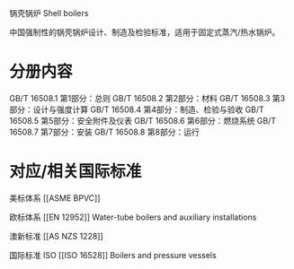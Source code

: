 锅壳锅炉
Shell boilers

中国​​强制性的锅壳锅炉设计、制造及检验标准​​，适用于固定式蒸汽/热水锅炉。

# 分册内容

GB/T 16508.1 第1部分：总则
GB/T 16508.2 第2部分：材料
GB/T 16508.3 第3部分：设计与强度计算
GB/T 16508.4 第4部分：制造、检验与验收
GB/T 16508.5 第5部分：安全附件及仪表
GB/T 16508.6 第6部分：燃烧系统
GB/T 16508.7 第7部分：安装
GB/T 16508.8 第8部分：运行

# 对应/相关国际标准

美标体系
[[ASME BPVC]]

欧标体系
[[EN 12952]] Water-tube boilers and auxiliary installations

澳新标准
[[AS NZS 1228]]

国际标准 ISO
[[ISO 16528]] Boilers and pressure vessels